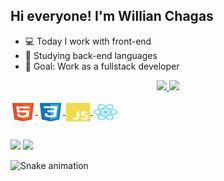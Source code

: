 ## Hi everyone! I'm Willian Chagas

- 💻 Today I work with front-end
- 🌱 Studying back-end languages
- 🎯 Goal: Work as a fullstack developer

<div align="center">
  <a href="https://github.com/Willchagas">
  <img height="150em" src="https://github-readme-stats.vercel.app/api?username=Willchagas&show_icons=true&theme=dark&include_all_commits=true&count_private=true"/>
  <img height="150em" src="https://github-readme-stats.vercel.app/api/top-langs/?username=Willchagas&layout=compact&langs_count=7&theme=white"/>
</div>

<div style="display: inline_block"><br>
  <img align="center" alt="Will-HTML" height="30" width="40" src="https://raw.githubusercontent.com/devicons/devicon/master/icons/html5/html5-original.svg">
  <img align="center" alt="Will-CSS" height="30" width="40" src="https://raw.githubusercontent.com/devicons/devicon/master/icons/css3/css3-original.svg">
  <img align="center" alt="Will-Js" height="30" width="40" src="https://raw.githubusercontent.com/devicons/devicon/master/icons/javascript/javascript-plain.svg">
  <img align="center" alt="Will-React" height="30" width="40" src="https://raw.githubusercontent.com/devicons/devicon/master/icons/react/react-original.svg">
</div>

##

<div>

<a href="https://www.instagram.com/will.chagas1/" target="_blank"><img src="https://img.shields.io/badge/-Instagram-%23E4405F?style=for-the-badge&logo=instagram&logoColor=white" target="_blank"></a>
<a href="https://www.linkedin.com/in/willianchagas/" target="_blank"><img src="https://img.shields.io/badge/LinkedIn-0077B5?style=for-the-badge&logo=linkedin&logoColor=white" target="_blank"></a>


  ![Snake animation](https://github.com/Willchagas/Willchagas/blob/output/github-contribution-grid-snake.svg)

</div>
